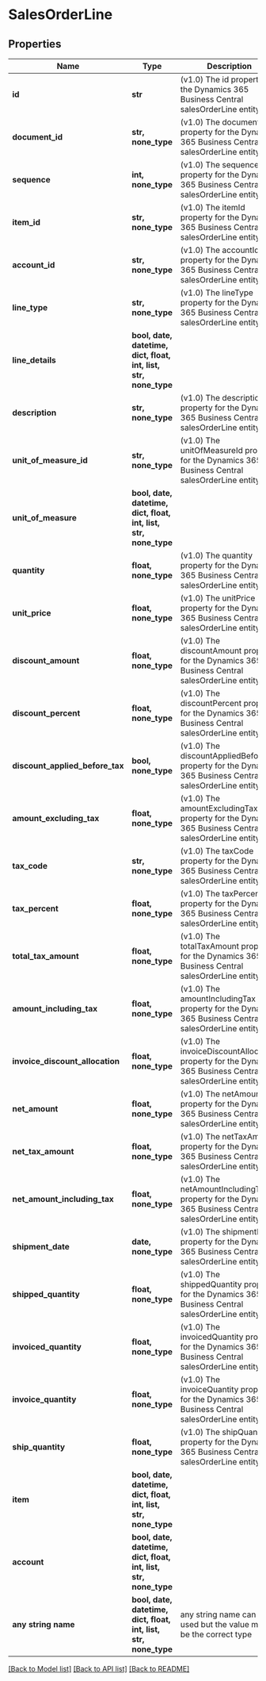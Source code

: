 # SalesOrderLine


## Properties
Name | Type | Description | Notes
------------ | ------------- | ------------- | -------------
**id** | **str** | (v1.0) The id property for the Dynamics 365 Business Central salesOrderLine entity | [optional] 
**document_id** | **str, none_type** | (v1.0) The documentId property for the Dynamics 365 Business Central salesOrderLine entity | [optional] 
**sequence** | **int, none_type** | (v1.0) The sequence property for the Dynamics 365 Business Central salesOrderLine entity | [optional] 
**item_id** | **str, none_type** | (v1.0) The itemId property for the Dynamics 365 Business Central salesOrderLine entity | [optional] 
**account_id** | **str, none_type** | (v1.0) The accountId property for the Dynamics 365 Business Central salesOrderLine entity | [optional] 
**line_type** | **str, none_type** | (v1.0) The lineType property for the Dynamics 365 Business Central salesOrderLine entity | [optional] 
**line_details** | **bool, date, datetime, dict, float, int, list, str, none_type** |  | [optional] 
**description** | **str, none_type** | (v1.0) The description property for the Dynamics 365 Business Central salesOrderLine entity | [optional] 
**unit_of_measure_id** | **str, none_type** | (v1.0) The unitOfMeasureId property for the Dynamics 365 Business Central salesOrderLine entity | [optional] 
**unit_of_measure** | **bool, date, datetime, dict, float, int, list, str, none_type** |  | [optional] 
**quantity** | **float, none_type** | (v1.0) The quantity property for the Dynamics 365 Business Central salesOrderLine entity | [optional] 
**unit_price** | **float, none_type** | (v1.0) The unitPrice property for the Dynamics 365 Business Central salesOrderLine entity | [optional] 
**discount_amount** | **float, none_type** | (v1.0) The discountAmount property for the Dynamics 365 Business Central salesOrderLine entity | [optional] 
**discount_percent** | **float, none_type** | (v1.0) The discountPercent property for the Dynamics 365 Business Central salesOrderLine entity | [optional] 
**discount_applied_before_tax** | **bool, none_type** | (v1.0) The discountAppliedBeforeTax property for the Dynamics 365 Business Central salesOrderLine entity | [optional] 
**amount_excluding_tax** | **float, none_type** | (v1.0) The amountExcludingTax property for the Dynamics 365 Business Central salesOrderLine entity | [optional] 
**tax_code** | **str, none_type** | (v1.0) The taxCode property for the Dynamics 365 Business Central salesOrderLine entity | [optional] 
**tax_percent** | **float, none_type** | (v1.0) The taxPercent property for the Dynamics 365 Business Central salesOrderLine entity | [optional] 
**total_tax_amount** | **float, none_type** | (v1.0) The totalTaxAmount property for the Dynamics 365 Business Central salesOrderLine entity | [optional] 
**amount_including_tax** | **float, none_type** | (v1.0) The amountIncludingTax property for the Dynamics 365 Business Central salesOrderLine entity | [optional] 
**invoice_discount_allocation** | **float, none_type** | (v1.0) The invoiceDiscountAllocation property for the Dynamics 365 Business Central salesOrderLine entity | [optional] 
**net_amount** | **float, none_type** | (v1.0) The netAmount property for the Dynamics 365 Business Central salesOrderLine entity | [optional] 
**net_tax_amount** | **float, none_type** | (v1.0) The netTaxAmount property for the Dynamics 365 Business Central salesOrderLine entity | [optional] 
**net_amount_including_tax** | **float, none_type** | (v1.0) The netAmountIncludingTax property for the Dynamics 365 Business Central salesOrderLine entity | [optional] 
**shipment_date** | **date, none_type** | (v1.0) The shipmentDate property for the Dynamics 365 Business Central salesOrderLine entity | [optional] 
**shipped_quantity** | **float, none_type** | (v1.0) The shippedQuantity property for the Dynamics 365 Business Central salesOrderLine entity | [optional] 
**invoiced_quantity** | **float, none_type** | (v1.0) The invoicedQuantity property for the Dynamics 365 Business Central salesOrderLine entity | [optional] 
**invoice_quantity** | **float, none_type** | (v1.0) The invoiceQuantity property for the Dynamics 365 Business Central salesOrderLine entity | [optional] 
**ship_quantity** | **float, none_type** | (v1.0) The shipQuantity property for the Dynamics 365 Business Central salesOrderLine entity | [optional] 
**item** | **bool, date, datetime, dict, float, int, list, str, none_type** |  | [optional] 
**account** | **bool, date, datetime, dict, float, int, list, str, none_type** |  | [optional] 
**any string name** | **bool, date, datetime, dict, float, int, list, str, none_type** | any string name can be used but the value must be the correct type | [optional]

[[Back to Model list]](../README.md#documentation-for-models) [[Back to API list]](../README.md#documentation-for-api-endpoints) [[Back to README]](../README.md)


